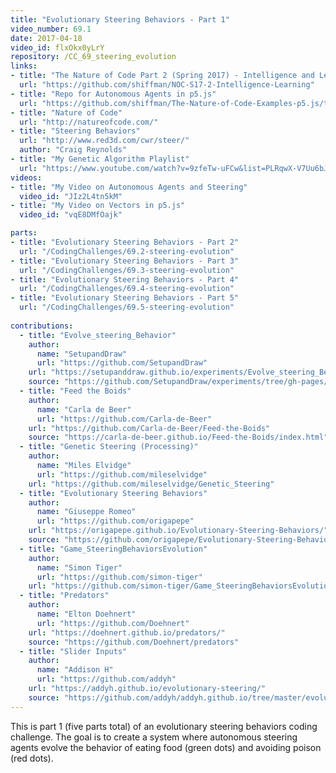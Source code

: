 ```yaml
---
title: "Evolutionary Steering Behaviors - Part 1"
video_number: 69.1
date: 2017-04-18
video_id: flxOkx0yLrY
repository: /CC_69_steering_evolution
links:
- title: "The Nature of Code Part 2 (Spring 2017) - Intelligence and Learning"  
  url: "https://github.com/shiffman/NOC-S17-2-Intelligence-Learning"
- title: "Repo for Autonomous Agents in p5.js"  
  url: "https://github.com/shiffman/The-Nature-of-Code-Examples-p5.js/tree/master/chp06_agents"
- title: "Nature of Code"  
  url: "http://natureofcode.com/"
- title: "Steering Behaviors"  
  url: "http://www.red3d.com/cwr/steer/"
  author: "Craig Reynolds"
- title: "My Genetic Algorithm Playlist"  
  url: "https://www.youtube.com/watch?v=9zfeTw-uFCw&list=PLRqwX-V7Uu6bJM3VgzjNV5YxVxUwzALHV"
videos:
- title: "My Video on Autonomous Agents and Steering"
  video_id: "JIz2L4tn5kM"
- title: "My Video on Vectors in p5.js"
  video_id: "vqE8DMfOajk"

parts:
- title: "Evolutionary Steering Behaviors - Part 2"
  url: "/CodingChallenges/69.2-steering-evolution"
- title: "Evolutionary Steering Behaviors - Part 3"
  url: "/CodingChallenges/69.3-steering-evolution"
- title: "Evolutionary Steering Behaviors - Part 4"
  url: "/CodingChallenges/69.4-steering-evolution"
- title: "Evolutionary Steering Behaviors - Part 5"
  url: "/CodingChallenges/69.5-steering-evolution"
  
contributions:
  - title: "Evolve_steering_Behavior"
    author:
      name: "SetupandDraw"
      url: "https://github.com/SetupandDraw"
    url: "https://setupanddraw.github.io/experiments/Evolve_steering_Behavior/"
    source: "https://github.com/SetupandDraw/experiments/tree/gh-pages/Evolve_steering_Behavior"
  - title: "Feed the Boids"
    author:
      name: "Carla de Beer"
      url: "https://github.com/Carla-de-Beer"
    url: "https://github.com/Carla-de-Beer/Feed-the-Boids"
    source: "https://carla-de-beer.github.io/Feed-the-Boids/index.html"
  - title: "Genetic Steering (Processing)"
    author:
      name: "Miles Elvidge"
      url: "https://github.com/mileselvidge"
    url: "https://github.com/mileselvidge/Genetic_Steering"
  - title: "Evolutionary Steering Behaviors"
    author:
      name: "Giuseppe Romeo"
      url: "https://github.com/origapepe"
    url: "https://origapepe.github.io/Evolutionary-Steering-Behaviors/"
    source: "https://github.com/origapepe/Evolutionary-Steering-Behaviors"
  - title: "Game_SteeringBehaviorsEvolution"
    author:
      name: "Simon Tiger"
      url: "https://github.com/simon-tiger"
    url: "https://github.com/simon-tiger/Game_SteeringBehaviorsEvolution"
  - title: "Predators"
    author:
      name: "Elton Doehnert"
      url: "https://github.com/Doehnert"
    url: "https://doehnert.github.io/predators/"
    source: "https://github.com/Doehnert/predators"
  - title: "Slider Inputs"
    author:
      name: "Addison H"
      url: "https://github.com/addyh"
    url: "https://addyh.github.io/evolutionary-steering/"
    source: "https://github.com/addyh/addyh.github.io/tree/master/evolutionary-steering"
---
```


This is part 1 (five parts total) of an evolutionary steering behaviors coding challenge. The goal is to create a system where autonomous steering agents evolve the behavior of eating food (green dots) and avoiding poison (red dots).


